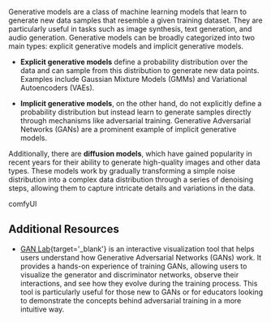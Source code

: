 Generative models are a class of machine learning models that learn to generate new data samples that resemble a given training dataset. They are particularly useful in tasks such as image synthesis, text generation, and audio generation. Generative models can be broadly categorized into two main types: explicit generative models and implicit generative models.

- **Explicit generative models** define a probability distribution over the data and can sample from this distribution to generate new data points. Examples include Gaussian Mixture Models (GMMs) and Variational Autoencoders (VAEs). 

- **Implicit generative models**, on the other hand, do not explicitly define a probability distribution but instead learn to generate samples directly through mechanisms like adversarial training. Generative Adversarial Networks (GANs) are a prominent example of implicit generative models.

Additionally, there are **diffusion models**, which have gained popularity in recent years for their ability to generate high-quality images and other data types. These models work by gradually transforming a simple noise distribution into a complex data distribution through a series of denoising steps, allowing them to capture intricate details and variations in the data.

comfyUI

## Additional Resources

- [GAN Lab](https://poloclub.github.io/ganlab/){target='_blank'} is an interactive visualization tool that helps users understand how Generative Adversarial Networks (GANs) work. It provides a hands-on experience of training GANs, allowing users to visualize the generator and discriminator networks, observe their interactions, and see how they evolve during the training process. This tool is particularly useful for those new to GANs or for educators looking to demonstrate the concepts behind adversarial training in a more intuitive way.
